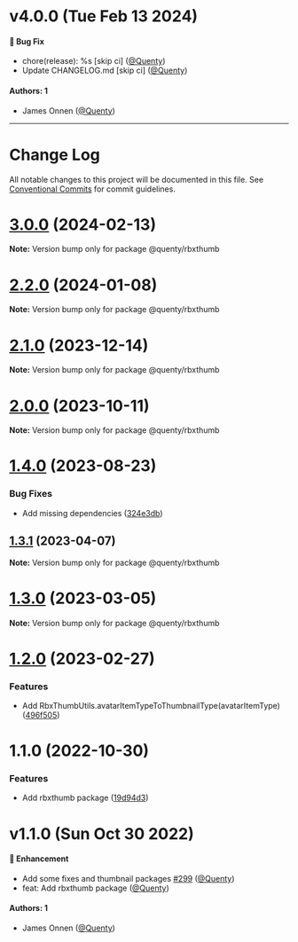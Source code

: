 # v4.0.0 (Tue Feb 13 2024)

#### 🐛 Bug Fix

- chore(release): %s \[skip ci\] ([@Quenty](https://github.com/Quenty))
- Update CHANGELOG.md \[skip ci\] ([@Quenty](https://github.com/Quenty))

#### Authors: 1

- James Onnen ([@Quenty](https://github.com/Quenty))

---

# Change Log

All notable changes to this project will be documented in this file.
See [Conventional Commits](https://conventionalcommits.org) for commit guidelines.

# [3.0.0](https://github.com/Quenty/NevermoreEngine/compare/@quenty/rbxthumb@2.2.0...@quenty/rbxthumb@3.0.0) (2024-02-13)

**Note:** Version bump only for package @quenty/rbxthumb





# [2.2.0](https://github.com/Quenty/NevermoreEngine/compare/@quenty/rbxthumb@2.1.0...@quenty/rbxthumb@2.2.0) (2024-01-08)

**Note:** Version bump only for package @quenty/rbxthumb





# [2.1.0](https://github.com/Quenty/NevermoreEngine/compare/@quenty/rbxthumb@2.0.0...@quenty/rbxthumb@2.1.0) (2023-12-14)

**Note:** Version bump only for package @quenty/rbxthumb





# [2.0.0](https://github.com/Quenty/NevermoreEngine/compare/@quenty/rbxthumb@1.4.0...@quenty/rbxthumb@2.0.0) (2023-10-11)

**Note:** Version bump only for package @quenty/rbxthumb





# [1.4.0](https://github.com/Quenty/NevermoreEngine/compare/@quenty/rbxthumb@1.3.1...@quenty/rbxthumb@1.4.0) (2023-08-23)


### Bug Fixes

* Add missing dependencies ([324e3db](https://github.com/Quenty/NevermoreEngine/commit/324e3dbcd7ed260542eebe24889cbc6cd968d380))





## [1.3.1](https://github.com/Quenty/NevermoreEngine/compare/@quenty/rbxthumb@1.3.0...@quenty/rbxthumb@1.3.1) (2023-04-07)

**Note:** Version bump only for package @quenty/rbxthumb





# [1.3.0](https://github.com/Quenty/NevermoreEngine/compare/@quenty/rbxthumb@1.2.0...@quenty/rbxthumb@1.3.0) (2023-03-05)

**Note:** Version bump only for package @quenty/rbxthumb





# [1.2.0](https://github.com/Quenty/NevermoreEngine/compare/@quenty/rbxthumb@1.1.0...@quenty/rbxthumb@1.2.0) (2023-02-27)


### Features

* Add RbxThumbUtils.avatarItemTypeToThumbnailType(avatarItemType) ([496f505](https://github.com/Quenty/NevermoreEngine/commit/496f5057b35e653ff5ef47e48330490644f8d6e4))





# 1.1.0 (2022-10-30)


### Features

* Add rbxthumb package ([19d94d3](https://github.com/Quenty/NevermoreEngine/commit/19d94d36755a560ae68081138286cffc25f134b3))





# v1.1.0 (Sun Oct 30 2022)

#### 🚀 Enhancement

- Add some fixes and thumbnail packages [#299](https://github.com/Quenty/NevermoreEngine/pull/299) ([@Quenty](https://github.com/Quenty))
- feat: Add rbxthumb package ([@Quenty](https://github.com/Quenty))

#### Authors: 1

- James Onnen ([@Quenty](https://github.com/Quenty))
